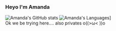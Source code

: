 ### Heyo I'm Amanda

<!--
**amandayx/amandayx** is a ✨ _special_ ✨ repository because its `README.md` (this file) appears on your GitHub profile.

Here are some ideas to get you started:

- 🔭 I’m currently working on ...
- 🌱 I’m currently learning ...
- 👯 I’m looking to collaborate on ...
- 🤔 I’m looking for help with ...
- 💬 Ask me about ...
- 📫 How to reach me: ...
- 😄 Pronouns: ...
- ⚡ Fun fact: ...
-->
![Amanda's GitHub stats](https://github-readme-stats.vercel.app/api?username=amandayx&show_icons=true&theme=material-palenight)
![Amanda's Languages](https://github-readme-stats-git-masterrstaa-rickstaa.vercel.app/api/top-langs/?username=amandayx&layout=compact&theme=material-palenight)]
<br>
Ok we be trying here.... also privates o((>ω< ))o

